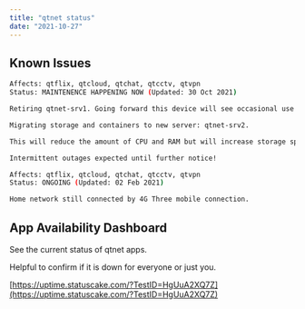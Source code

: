 ```yaml
---
title: "qtnet status"
date: "2021-10-27"
---
```

## Known Issues

```bash
Affects: qtflix, qtcloud, qtchat, qtcctv, qtvpn
Status: MAINTENENCE HAPPENING NOW (Updated: 30 Oct 2021)

Retiring qtnet-srv1. Going forward this device will see occasional use for development and testing.

Migrating storage and containers to new server: qtnet-srv2.

This will reduce the amount of CPU and RAM but will increase storage speed significantly and reduce the power consumption by over 300w.

Intermittent outages expected until further notice!
```

```bash
Affects: qtflix, qtcloud, qtchat, qtcctv, qtvpn
Status: ONGOING (Updated: 02 Feb 2021)

Home network still connected by 4G Three mobile connection.
```


## App Availability Dashboard

See the current status of qtnet apps.

Helpful to confirm if it is down for everyone or just you.

[https://uptime.statuscake.com/?TestID=HgUuA2XQ7Z](https://uptime.statuscake.com/?TestID=HgUuA2XQ7Z)